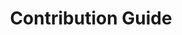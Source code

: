 ---
title: Contribution Guide
description: Server development contribution guide directory
order: 4
---